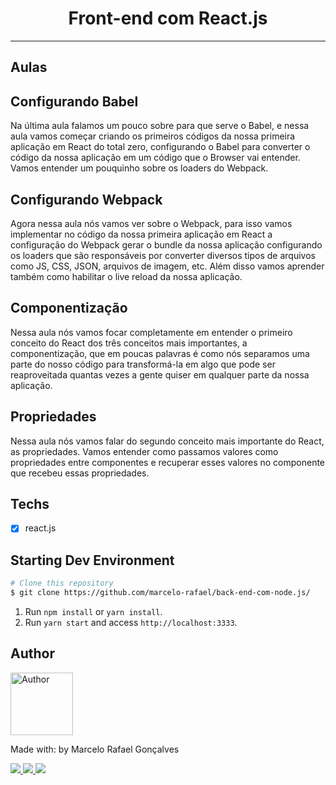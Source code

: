 <h1 align="center">
Front-end com React.js
</h1>


<hr>


## Aulas

## Configurando Babel<br />

Na última aula falamos um pouco sobre para que serve o Babel, e nessa aula vamos começar criando os primeiros códigos da nossa primeira aplicação em React do total zero, configurando o Babel para converter o código da nossa aplicação em um código que o Browser vai entender. Vamos entender um pouquinho sobre os loaders do Webpack.

## Configurando Webpack<br />

Agora nessa aula nós vamos ver sobre o Webpack, para isso vamos implementar no código da nossa primeira aplicação em React a configuração do Webpack gerar o bundle da nossa aplicação configurando os loaders que são responsáveis por converter diversos tipos de arquivos como JS, CSS, JSON, arquivos de imagem, etc. Além disso vamos aprender também como habilitar o live reload da nossa aplicação.

## Componentização<br />

Nessa aula nós vamos focar completamente em entender o primeiro conceito do React dos três conceitos mais importantes, a componentização, que em poucas palavras é como nós separamos uma parte do nosso código para transformá-la em algo que pode ser reaproveitada quantas vezes a gente quiser em qualquer parte da nossa aplicação.

## Propriedades<br />

Nessa aula nós vamos falar do segundo conceito mais importante do React, as propriedades. Vamos entender como passamos valores como propriedades entre componentes e recuperar esses valores no componente que recebeu essas propriedades.

## Techs

- [x] react.js


## Starting Dev Environment

```bash
# Clone this repository
$ git clone https://github.com/marcelo-rafael/back-end-com-node.js/
```

1. Run `npm install` or `yarn install`.<br />
2. Run `yarn start` and access `http://localhost:3333`.<br />

## Author

<img  border-radius="50px" src="https://avatars0.githubusercontent.com/u/29902777?s=460&u=61d43667f33a45eb000a2af216e4abeb2d4a6717&v=4" width="100px" alt="Author"/>

Made with: by Marcelo Rafael Gonçalves

<p>
  <a
    href="https://web.whatsapp.com/send?phone=+5511950330322" 
    alt="WhatsApp"
    target="blank"
  >
    <img src="https://img.shields.io/badge/-WhatsApp-4CA143?style=flat&logo=WhatsApp&logoColor=white" />
  </a>
  <a
    href="mailto:marcelo.rafael.goncalves@gmail.com" 
    alt="Gmail"
    target="blank"
  >
    <img src="https://img.shields.io/badge/-Gmail-red?style=flat&logo=Gmaill&logoColor=white" />
    
  </a>
  <a
    href="https://www.linkedin.com/in/marcelo-rafael-gonçalves/" 
    alt="LinkedIn"
    target="blank"
  >
    <img src="https://img.shields.io/badge/-LinkedIn-blue?style=flat&logo=Linkedin&logoColor=white" />
  </a>
</p>
